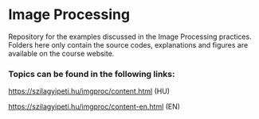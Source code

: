 # Image Processing
Repository for the examples discussed in the Image Processing practices. Folders here only contain the source codes, explanations and figures are available on the course website. 

### Topics can be found in the following links:

https://szilagyipeti.hu/imgproc/content.html (HU)

https://szilagyipeti.hu/imgproc/content-en.html (EN)
